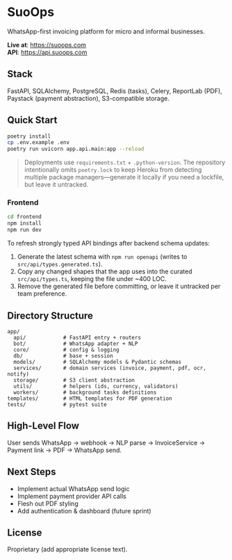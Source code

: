 # SuoOps

WhatsApp-first invoicing platform for micro and informal businesses.

**Live at**: https://suoops.com  
**API**: https://api.suoops.com

## Stack
FastAPI, SQLAlchemy, PostgreSQL, Redis (tasks), Celery, ReportLab (PDF), Paystack (payment abstraction), S3-compatible storage.

## Quick Start
```bash
poetry install
cp .env.example .env
poetry run uvicorn app.api.main:app --reload
```

> Deployments use `requirements.txt` + `.python-version`. The repository intentionally omits `poetry.lock` to keep Heroku from detecting multiple package managers—generate it locally if you need a lockfile, but leave it untracked.

### Frontend
```bash
cd frontend
npm install
npm run dev
```

To refresh strongly typed API bindings after backend schema updates:
1. Generate the latest schema with `npm run openapi` (writes to `src/api/types.generated.ts`).
2. Copy any changed shapes that the app uses into the curated `src/api/types.ts`, keeping the file under ~400 LOC.
3. Remove the generated file before committing, or leave it untracked per team preference.

## Directory Structure
```
app/
  api/            # FastAPI entry + routers
  bot/            # WhatsApp adapter + NLP
  core/           # config & logging
  db/             # base + session
  models/         # SQLAlchemy models & Pydantic schemas
  services/       # domain services (invoice, payment, pdf, ocr, notify)
  storage/        # S3 client abstraction
  utils/          # helpers (ids, currency, validators)
  workers/        # background tasks definitions
templates/        # HTML templates for PDF generation
tests/            # pytest suite
```

## High-Level Flow
User sends WhatsApp → webhook → NLP parse → InvoiceService → Payment link → PDF → WhatsApp send.

## Next Steps
- Implement actual WhatsApp send logic
- Implement payment provider API calls
- Flesh out PDF styling
- Add authentication & dashboard (future sprint)

## License
Proprietary (add appropriate license text).
